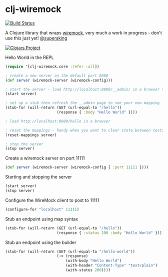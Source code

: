 # clj-wiremock

[![Build Status](https://travis-ci.org/alexanderjamesking/clj-wiremock.svg)](https://travis-ci.org/alexanderjamesking/clj-wiremock) 


A Clojure library that wraps [wiremock](https://github.com/tomakehurst/wiremock), very much a work in progress - don't use this just yet! [@superaking](https://twitter.com/superaking)

[![Clojars Project](http://clojars.org/clj-wiremock/latest-version.svg)](http://clojars.org/clj-wiremock)


Hello World in the REPL
```clojure
(require '[clj-wiremock.core :refer :all])

; create a new server on the default port 8080
(def server (wiremock-server (wiremock-config)))

; start the server - load http://localhost:8080/__admin/ in a browser to see it running
(start server)

; set up a stub then refresh the __admin page to see your new mapping
(stub-for (will-return (GET (url-equal-to "/hello")) 
                       (response { :body "Hello World" })))

; load http://localhost:8080/hello in a browser

; reset the mappings - handy when you want to clear state between tests
(reset-mappings server)

; stop the server
(stop server)
```


Create a wiremock server on port 11111
```clojure
(def server (wiremock-server (wiremock-config { :port 11111 })))
```

Starting and stopping the server
```clojure
(start server)
(stop server)
```

Configure the WireMock client to post to 11111
```clojure
(configure-for "localhost" 11111)
```

Stub an endpoint using map syntax
```clojure
(stub-for (will-return (GET (url-equal-to "/hello")) 
                       (response { :status 200 :body "Hello World" })))
```

Stub an endpoint using the builder
```clojure
(stub-for (will-return (GET (url-equal-to "/hello-world")) 
                       (-> (response) 
                           (with-body "Hello World")
                           (with-header "Content-Type" "text/plain")
                           (with-status 200))))
```
